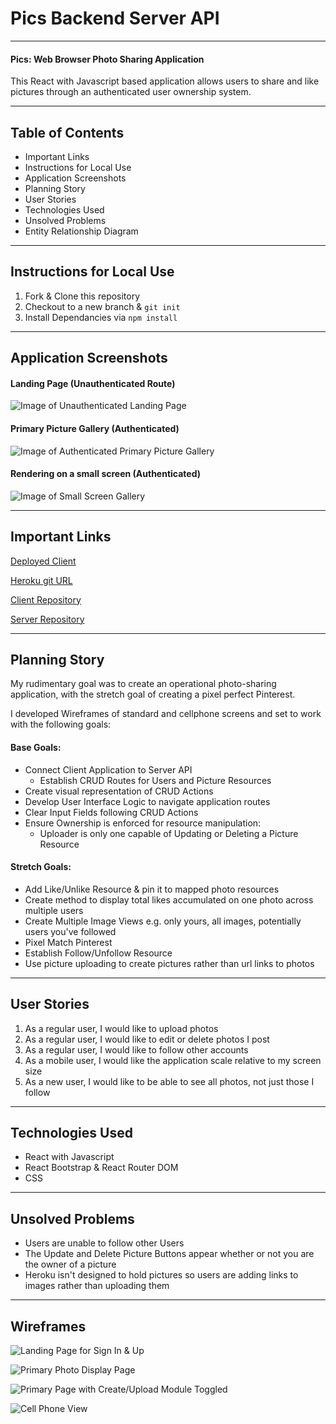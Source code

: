 # Pics Backend Server API

---

#### Pics: Web Browser Photo Sharing Application


This React with Javascript based application allows users to share and like pictures through an authenticated user ownership system.

---

## Table of Contents

 - Important Links
 - Instructions for Local Use
 - Application Screenshots
 - Planning Story
 - User Stories
 - Technologies Used
 - Unsolved Problems
 - Entity Relationship Diagram

---

## Instructions for Local Use

 1. Fork & Clone this repository
 2. Checkout to a new branch & ``` git init ```
 3. Install Dependancies via ``` npm install ```

---

## Application Screenshots

#### Landing Page (Unauthenticated Route)

![Image of Unauthenticated Landing Page](https://i.imgur.com/lBoiuRw.png)

#### Primary Picture Gallery (Authenticated)

![Image of Authenticated Primary Picture Gallery](https://i.imgur.com/iw1dytq.png)

#### Rendering on a small screen (Authenticated)

![Image of Small Screen Gallery](https://i.imgur.com/d3qA4Sq.png)

---

## Important Links

[Deployed Client](https://ttamsmas.github.io/pics_app/)

[Heroku git URL](https://git.heroku.com/pics-api2020.git)

[Client Repository](https://github.com/ttamsmas/pics_app)

[Server Repository](https://github.com/ttamsmas/pics_api)

---

## Planning Story

My rudimentary goal was to create an operational photo-sharing application, with the stretch goal of creating a pixel perfect Pinterest.

I developed Wireframes of standard and cellphone screens and set to work with the following goals:

#### Base Goals:

 - Connect Client Application to Server API
    - Establish CRUD Routes for Users and Picture Resources
 - Create visual representation of CRUD Actions
 - Develop User Interface Logic to navigate application routes
 - Clear Input Fields following CRUD Actions
 - Ensure Ownership is enforced for resource manipulation:
    - Uploader is only one capable of Updating or Deleting a Picture Resource

#### Stretch Goals:

 - Add Like/Unlike Resource & pin it to mapped photo resources
 - Create method to display total likes accumulated on one photo across multiple users
 - Create Multiple Image Views e.g. only yours, all images, potentially users you've followed
 - Pixel Match Pinterest
 - Establish Follow/Unfollow Resource
 - Use picture uploading to create pictures rather than url links to photos

---

## User Stories

1. As a regular user, I would like to upload photos
2. As a regular user, I would like to edit or delete photos I post
3. As a regular user, I would like to follow other accounts
4. As a mobile user, I would like the application scale relative to my screen size
5. As a new user, I would like to be able to see all photos, not just those I follow

---

## Technologies Used

 - React with Javascript
 - React Bootstrap & React Router DOM
 - CSS

---

## Unsolved Problems

- Users are unable to follow other Users
- The Update and Delete Picture Buttons appear whether or not you are the owner of a picture
- Heroku isn't designed to hold pictures so users are adding links to images rather than uploading them

---

## Wireframes

![Landing Page for Sign In & Up](https://i.imgur.com/Kp5O9Zi.jpg)

![Primary Photo Display Page](https://i.imgur.com/tFdiBhq.jpg)

![Primary Page with Create/Upload Module Toggled](https://i.imgur.com/fnlNlCi.jpg)

![Cell Phone View](https://i.imgur.com/jzdoyef.jpg)
